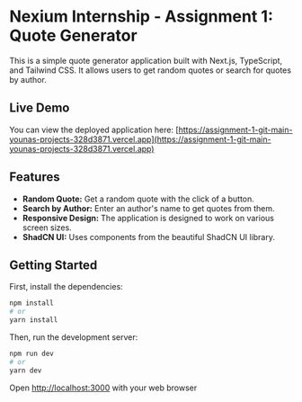 # Nexium Internship - Assignment 1: Quote Generator

This is a simple quote generator application built with Next.js, TypeScript, and Tailwind CSS. It allows users to get random quotes or search for quotes by author.

## Live Demo

You can view the deployed application here: [https://assignment-1-git-main-younas-projects-328d3871.vercel.app](https://assignment-1-git-main-younas-projects-328d3871.vercel.app)

## Features

*   **Random Quote:** Get a random quote with the click of a button.
*   **Search by Author:** Enter an author's name to get quotes from them.
*   **Responsive Design:** The application is designed to work on various screen sizes.
*   **ShadCN UI:** Uses components from the beautiful ShadCN UI library.

## Getting Started

First, install the dependencies:

```bash
npm install
# or
yarn install
```
Then, run the development server:
```bash
npm run dev
# or
yarn dev
```
Open [http://localhost:3000](http://localhost:3000) with your web browser